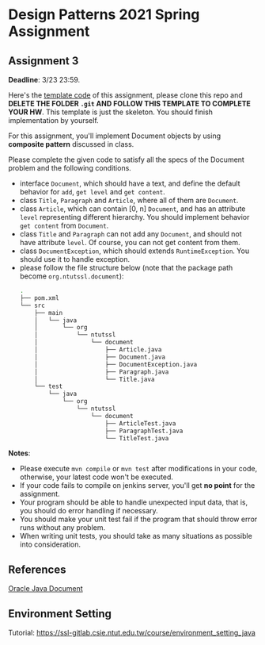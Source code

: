 # Design Patterns 2021 Spring Assignment

## Assignment 3

__Deadline__: 3/23 23:59.

Here's the
[template code](https://ssl-gitlab.csie.ntut.edu.tw/course/dp2021s_hw_template)
of this assignment, please clone this repo and __DELETE THE FOLDER `.git` AND
FOLLOW THIS TEMPLATE TO COMPLETE YOUR HW__. This template is just the skeleton.
You should finish implementation by yourself.

For this assignment, you'll implement Document objects by using 
__composite pattern__ discussed in class.

Please complete the given code to satisfy all the specs of the Document problem 
and the following conditions.
- interface `Document`, which should have a text, and define the default
  behavior for `add`, `get level` and `get content`.
- class `Title`, `Paragraph` and `Article`, where all of them are `Document`. 
- class `Article`, which can contain [0, n] `Document`, and has an attribute 
  `level` representing different hierarchy. You should implement behavior
  `get content` from `Document`.
- class `Title` and `Paragraph` can not add any `Document`, and should not have
  attribute `level`. Of course, you can not get content from them.
- class `DocumentException`, which should extends `RuntimeException`. You should 
  use it to handle exception.
- please follow the file structure below (note that the package path become
  `org.ntutssl.document`):
  ```bash
  .  
  ├── pom.xml
  └── src
      ├── main
      │   └── java
      │       └── org
      │           └── ntutssl
      │               └── document
      │                   ├── Article.java
      │                   ├── Document.java
      │                   ├── DocumentException.java
      │                   ├── Paragraph.java
      │                   └── Title.java
      └── test
          └── java
              └── org
                  └── ntutssl
                      └── document
                          ├── ArticleTest.java
                          ├── ParagraphTest.java
                          └── TitleTest.java
  ```

__Notes__:
- Please execute `mvn compile` or `mvn test` after modifications in your code,
  otherwise, your latest code won't be executed.
- If your code fails to compile on jenkins server, you'll get __no point__ for
  the assignment.
- Your program should be able to handle unexpected input data, that is, you
  should do error handling if necessary.
- You should make your unit test fail if the program that should throw error 
  runs without any problem.
- When writing unit tests, you should take as many situations as possible into
  consideration.

## References
[Oracle Java Document](https://docs.oracle.com/en/java/javase/15/docs/api/index.html)

## Environment Setting
Tutorial: https://ssl-gitlab.csie.ntut.edu.tw/course/environment_setting_java